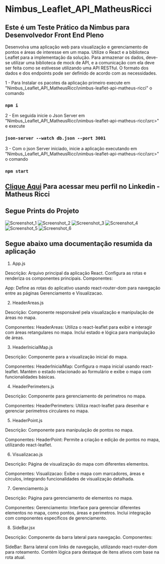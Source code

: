 # Nimbus_Leaflet_API_MatheusRicci

## Este é um Teste Prático da Nimbus para Desenvolvedor Front End Pleno

Desenvolva uma aplicação web para visualização e gerenciamento de pontos e áreas de
interesse em um mapa. Utilize o React e a biblioteca Leaflet para a implementação da solução.
Para armazenar os dados, deve-se utilizar uma biblioteca de mock de API, e a
comunicação com ela deve ser feita como se estivesse utilizando uma API RESTful. O formato
dos dados e dos endpoints pode ser definido de acordo com as necessidades.

1 - Para Instalar os pacotes da aplicação primeiro execute em "Nimbus_Leaflet_API_MatheusRicci\nimbus-leaflet-api-matheus-ricci" o comando

### `npm i`

2 - Em seguida inicie o Json Server em "Nimbus_Leaflet_API_MatheusRicci\nimbus-leaflet-api-matheus-ricci\src>" e execute

### `json-server --watch db.json --port 3001`

3 - Com o json Server iniciado, inicie a aplicação executando em "Nimbus_Leaflet_API_MatheusRicci\nimbus-leaflet-api-matheus-ricci\src>" o comando

### `npm start`

## [Clique Aqui](https://www.linkedin.com/in/matheus-ricci-228a06182/) Para acessar meu perfil no Linkedin - Matheus Ricci

## Segue Prints do Projeto
![Screenshot_1](https://github.com/MR1CC1/Nimbus_Leaflet_API_MatheusRicci/assets/57235913/01975c19-0783-4702-ba56-fcf0eae90f05)
![Screenshot_2](https://github.com/MR1CC1/Nimbus_Leaflet_API_MatheusRicci/assets/57235913/9bacd61f-efdc-43c1-ad34-4f779cbedec5)
![Screenshot_3](https://github.com/MR1CC1/Nimbus_Leaflet_API_MatheusRicci/assets/57235913/f5a07a1b-8a7f-46bd-a9cf-961c96039268)
![Screenshot_4](https://github.com/MR1CC1/Nimbus_Leaflet_API_MatheusRicci/assets/57235913/f6d2c444-1c45-47c6-af91-5d631c504cbc)
![Screenshot_5](https://github.com/MR1CC1/Nimbus_Leaflet_API_MatheusRicci/assets/57235913/33894ff4-a2a2-4c29-b24e-5c15b375103e)
![Screenshot_6](https://github.com/MR1CC1/Nimbus_Leaflet_API_MatheusRicci/assets/57235913/dd0e8ac4-d6ad-40c1-b537-a60061e9d998)

## Segue abaixo uma documentação resumida da aplicação

1. App.js

Descrição: Arquivo principal da aplicação React. Configura as rotas e renderiza os componentes principais.
Componentes:

App: Define as rotas do aplicativo usando react-router-dom para navegação entre as páginas Gerenciamento e Visualizacao.


2. HeaderAreas.js

Descrição: Componente responsável pela visualização e manipulação de áreas no mapa.

Componentes:
HeaderAreas: Utiliza o react-leaflet para exibir e interagir com áreas retangulares no mapa. Inclui estado e lógica para manipulação de áreas.


3. HeaderInicialMap.js

Descrição: Componente para a visualização inicial do mapa.

Componentes:
HeaderInicialMap: Configura o mapa inicial usando react-leaflet. Mantém o estado relacionado ao formulário e exibe o mapa com funcionalidades básicas.


4. HeaderPerimeters.js

Descrição: Componente para gerenciamento de perimetros no mapa.

Componentes:
HeaderPerimeters: Utiliza react-leaflet para desenhar e gerenciar perimetros circulares no mapa.


5. HeaderPoint.js

Descrição: Componente para manipulação de pontos no mapa.

Componentes:
HeaderPoint: Permite a criação e edição de pontos no mapa, utilizando react-leaflet.


6. Visualizacao.js

Descrição: Página de visualização do mapa com diferentes elementos.

Componentes:
Visualizacao: Exibe o mapa com marcadores, áreas e círculos, integrando funcionalidades de visualização detalhada.


7. Gerenciamento.js

Descrição: Página para gerenciamento de elementos no mapa.

Componentes:
Gerenciamento: Interface para gerenciar diferentes elementos no mapa, como pontos, áreas e perimetros. Inclui integração com componentes específicos de gerenciamento.


8. SideBar.jsx

Descrição: Componente da barra lateral para navegação.
Componentes:

SideBar: Barra lateral com links de navegação, utilizando react-router-dom para roteamento. Contém lógica para destaque de itens ativos com base na rota atual.
